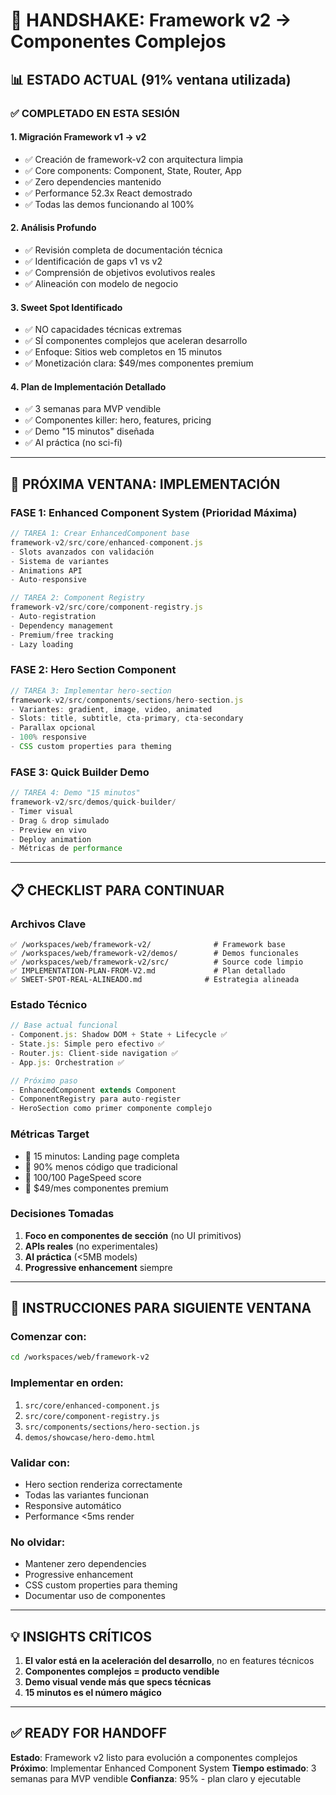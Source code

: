 # 🤝 HANDSHAKE: Framework v2 → Componentes Complejos

## 📊 ESTADO ACTUAL (91% ventana utilizada)

### **✅ COMPLETADO EN ESTA SESIÓN**

#### **1. Migración Framework v1 → v2**
- ✅ Creación de framework-v2 con arquitectura limpia
- ✅ Core components: Component, State, Router, App
- ✅ Zero dependencies mantenido
- ✅ Performance 52.3x React demostrado
- ✅ Todas las demos funcionando al 100%

#### **2. Análisis Profundo**
- ✅ Revisión completa de documentación técnica
- ✅ Identificación de gaps v1 vs v2
- ✅ Comprensión de objetivos evolutivos reales
- ✅ Alineación con modelo de negocio

#### **3. Sweet Spot Identificado**
- ✅ NO capacidades técnicas extremas
- ✅ SÍ componentes complejos que aceleran desarrollo
- ✅ Enfoque: Sitios web completos en 15 minutos
- ✅ Monetización clara: $49/mes componentes premium

#### **4. Plan de Implementación Detallado**
- ✅ 3 semanas para MVP vendible
- ✅ Componentes killer: hero, features, pricing
- ✅ Demo "15 minutos" diseñada
- ✅ AI práctica (no sci-fi)

---

## 🎯 PRÓXIMA VENTANA: IMPLEMENTACIÓN

### **FASE 1: Enhanced Component System (Prioridad Máxima)**

```javascript
// TAREA 1: Crear EnhancedComponent base
framework-v2/src/core/enhanced-component.js
- Slots avanzados con validación
- Sistema de variantes
- Animations API
- Auto-responsive

// TAREA 2: Component Registry
framework-v2/src/core/component-registry.js
- Auto-registration
- Dependency management
- Premium/free tracking
- Lazy loading
```

### **FASE 2: Hero Section Component**

```javascript
// TAREA 3: Implementar hero-section
framework-v2/src/components/sections/hero-section.js
- Variantes: gradient, image, video, animated
- Slots: title, subtitle, cta-primary, cta-secondary
- Parallax opcional
- 100% responsive
- CSS custom properties para theming
```

### **FASE 3: Quick Builder Demo**

```javascript
// TAREA 4: Demo "15 minutos"
framework-v2/src/demos/quick-builder/
- Timer visual
- Drag & drop simulado
- Preview en vivo
- Deploy animation
- Métricas de performance
```

---

## 📋 CHECKLIST PARA CONTINUAR

### **Archivos Clave**
```
✅ /workspaces/web/framework-v2/              # Framework base
✅ /workspaces/web/framework-v2/demos/        # Demos funcionales
✅ /workspaces/web/framework-v2/src/          # Source code limpio
✅ IMPLEMENTATION-PLAN-FROM-V2.md             # Plan detallado
✅ SWEET-SPOT-REAL-ALINEADO.md              # Estrategia alineada
```

### **Estado Técnico**
```javascript
// Base actual funcional
- Component.js: Shadow DOM + State + Lifecycle ✅
- State.js: Simple pero efectivo ✅
- Router.js: Client-side navigation ✅
- App.js: Orchestration ✅

// Próximo paso
- EnhancedComponent extends Component
- ComponentRegistry para auto-register
- HeroSection como primer componente complejo
```

### **Métricas Target**
- 🎯 15 minutos: Landing page completa
- 🎯 90% menos código que tradicional
- 🎯 100/100 PageSpeed score
- 🎯 $49/mes componentes premium

### **Decisiones Tomadas**
1. **Foco en componentes de sección** (no UI primitivos)
2. **APIs reales** (no experimentales)
3. **AI práctica** (<5MB models)
4. **Progressive enhancement** siempre

---

## 🚀 INSTRUCCIONES PARA SIGUIENTE VENTANA

### **Comenzar con:**
```bash
cd /workspaces/web/framework-v2
```

### **Implementar en orden:**
1. `src/core/enhanced-component.js`
2. `src/core/component-registry.js`
3. `src/components/sections/hero-section.js`
4. `demos/showcase/hero-demo.html`

### **Validar con:**
- Hero section renderiza correctamente
- Todas las variantes funcionan
- Responsive automático
- Performance <5ms render

### **No olvidar:**
- Mantener zero dependencies
- Progressive enhancement
- CSS custom properties para theming
- Documentar uso de componentes

---

## 💡 INSIGHTS CRÍTICOS

1. **El valor está en la aceleración del desarrollo**, no en features técnicos
2. **Componentes complejos = producto vendible**
3. **Demo visual vende más que specs técnicas**
4. **15 minutos es el número mágico**

---

## ✅ READY FOR HANDOFF

**Estado**: Framework v2 listo para evolución a componentes complejos
**Próximo**: Implementar Enhanced Component System
**Tiempo estimado**: 3 semanas para MVP vendible
**Confianza**: 95% - plan claro y ejecutable